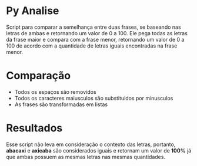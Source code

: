 # Py Analise
Script para comparar a semelhança entre duas frases, se baseando nas letras de ambas e retornando um valor de 0 a 100. Ele pega todas as letras da frase maior e compara com a frase menor, retornando um valor de 0 a 100 de acordo com a quantidade de letras iguais encontradas na frase menor.

# Comparação
* Todos os espaços são removidos
* Todos os caracteres maiusculos são substituidos por minusculos
* As frases são transformadas em listas

# Resultados
Esse script não leva em consideração o contexto das letras, portanto, __abacaxi__ e __axicaba__ são considerados iguais e retornam um valor de __100%__ já que ambas possuem as mesmas letras nas mesmas quantidades. 

